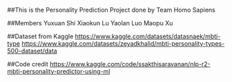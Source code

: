 ##This is the Personality Prediction Project done by Team Homo Sapiens

##Members
Yuxuan Shi
Xiaokun Lu
Yaolan Luo
Maopu Xu

##Dataset from Kaggle 
https://www.kaggle.com/datasets/datasnaek/mbti-type
https://www.kaggle.com/datasets/zeyadkhalid/mbti-personality-types-500-dataset/data

##Code credit
https://www.kaggle.com/code/ssakthisaravanan/nlp-r2-mbti-personality-predictor-using-ml
